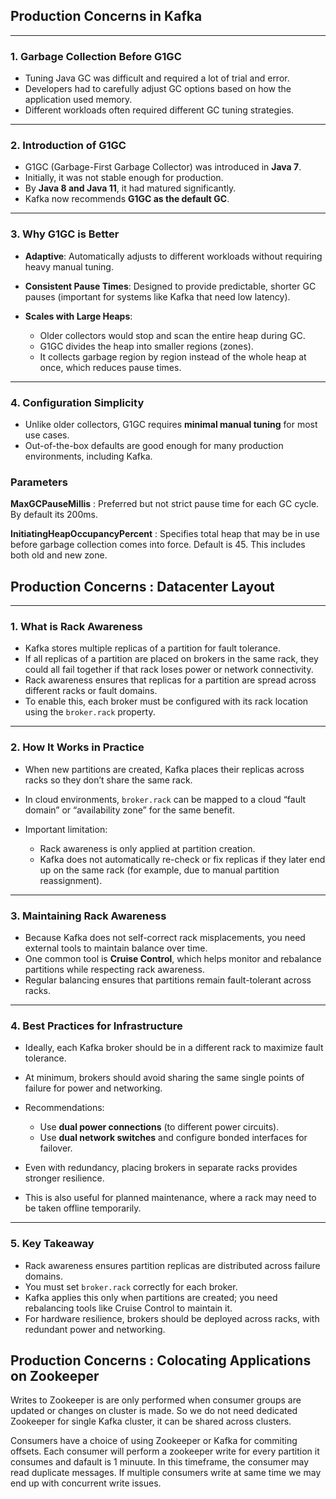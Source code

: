 ## Production Concerns in Kafka
---

### 1. Garbage Collection Before G1GC

* Tuning Java GC was difficult and required a lot of trial and error.
* Developers had to carefully adjust GC options based on how the application used memory.
* Different workloads often required different GC tuning strategies.

---

### 2. Introduction of G1GC

* G1GC (Garbage-First Garbage Collector) was introduced in **Java 7**.
* Initially, it was not stable enough for production.
* By **Java 8 and Java 11**, it had matured significantly.
* Kafka now recommends **G1GC as the default GC**.

---

### 3. Why G1GC is Better

* **Adaptive**: Automatically adjusts to different workloads without requiring heavy manual tuning.
* **Consistent Pause Times**: Designed to provide predictable, shorter GC pauses (important for systems like Kafka that need low latency).
* **Scales with Large Heaps**:

  * Older collectors would stop and scan the entire heap during GC.
  * G1GC divides the heap into smaller regions (zones).
  * It collects garbage region by region instead of the whole heap at once, which reduces pause times.

---

### 4. Configuration Simplicity

* Unlike older collectors, G1GC requires **minimal manual tuning** for most use cases.
* Out-of-the-box defaults are good enough for many production environments, including Kafka.

### Parameters

**MaxGCPauseMillis** : Preferred but not strict pause time for each GC cycle. By default its 200ms.

**InitiatingHeapOccupancyPercent** : Specifies total heap that may be in use before garbage collection comes into force. Default is 45. This includes both old and new zone.

## Production Concerns : Datacenter Layout

---

### 1. What is Rack Awareness

* Kafka stores multiple replicas of a partition for fault tolerance.
* If all replicas of a partition are placed on brokers in the same rack, they could all fail together if that rack loses power or network connectivity.
* Rack awareness ensures that replicas for a partition are spread across different racks or fault domains.
* To enable this, each broker must be configured with its rack location using the `broker.rack` property.

---

### 2. How It Works in Practice

* When new partitions are created, Kafka places their replicas across racks so they don’t share the same rack.
* In cloud environments, `broker.rack` can be mapped to a cloud “fault domain” or “availability zone” for the same benefit.
* Important limitation:

  * Rack awareness is only applied at partition creation.
  * Kafka does not automatically re-check or fix replicas if they later end up on the same rack (for example, due to manual partition reassignment).

---

### 3. Maintaining Rack Awareness

* Because Kafka does not self-correct rack misplacements, you need external tools to maintain balance over time.
* One common tool is **Cruise Control**, which helps monitor and rebalance partitions while respecting rack awareness.
* Regular balancing ensures that partitions remain fault-tolerant across racks.

---

### 4. Best Practices for Infrastructure

* Ideally, each Kafka broker should be in a different rack to maximize fault tolerance.
* At minimum, brokers should avoid sharing the same single points of failure for power and networking.
* Recommendations:

  * Use **dual power connections** (to different power circuits).
  * Use **dual network switches** and configure bonded interfaces for failover.
* Even with redundancy, placing brokers in separate racks provides stronger resilience.
* This is also useful for planned maintenance, where a rack may need to be taken offline temporarily.

---

### 5. Key Takeaway

* Rack awareness ensures partition replicas are distributed across failure domains.
* You must set `broker.rack` correctly for each broker.
* Kafka applies this only when partitions are created; you need rebalancing tools like Cruise Control to maintain it.
* For hardware resilience, brokers should be deployed across racks, with redundant power and networking.

## Production Concerns : Colocating Applications on Zookeeper

Writes to Zookeeper is are only performed when consumer groups are updated or changes on cluster is made. So we do not need dedicated Zookeeper for single Kafka cluster, it can be shared across clusters.

Consumers have a choice of using Zookeeper or Kafka for commiting offsets. Each consumer will perform a zookeeper write for every partition it consumes and dafault is 1 minuute. In this timeframe, the consumer may read duplicate messages. If multiple consumers write at same time we may end up with concurrent write issues.
